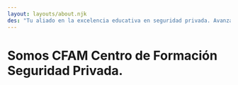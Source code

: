 ```yaml
---
layout: layouts/about.njk
des: "Tu aliado en la excelencia educativa en seguridad privada. Avanza en tu formación con nosotros, marcando el camino hacia un futuro profesional seguro y exitoso."
---
```

# Somos CFAM Centro de Formación<br>Seguridad Privada.